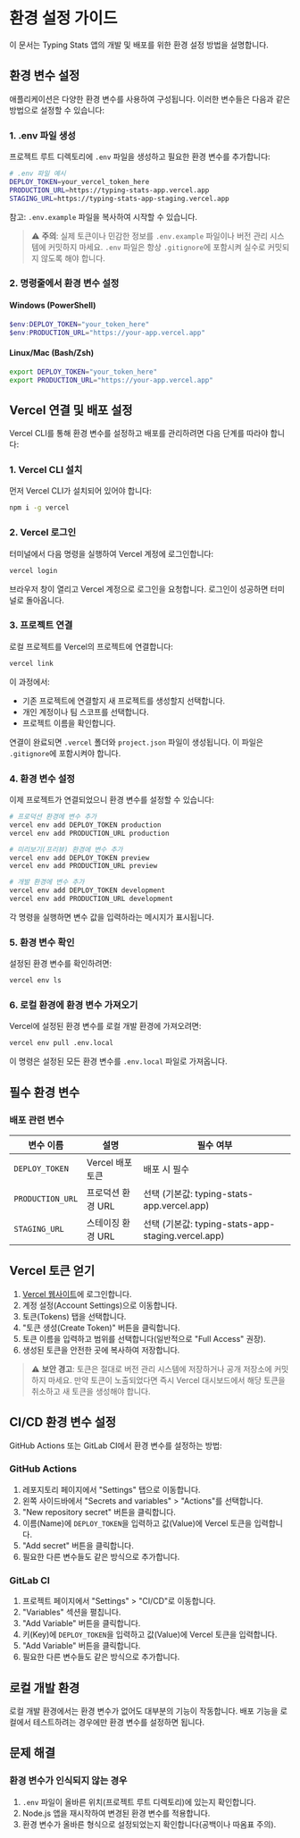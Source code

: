 # 환경 설정 가이드

이 문서는 Typing Stats 앱의 개발 및 배포를 위한 환경 설정 방법을 설명합니다.

## 환경 변수 설정

애플리케이션은 다양한 환경 변수를 사용하여 구성됩니다. 이러한 변수들은 다음과 같은 방법으로 설정할 수 있습니다:

### 1. .env 파일 생성

프로젝트 루트 디렉토리에 `.env` 파일을 생성하고 필요한 환경 변수를 추가합니다:

```bash
# .env 파일 예시
DEPLOY_TOKEN=your_vercel_token_here
PRODUCTION_URL=https://typing-stats-app.vercel.app
STAGING_URL=https://typing-stats-app-staging.vercel.app
```

참고: `.env.example` 파일을 복사하여 시작할 수 있습니다.

> ⚠️ **주의**: 실제 토큰이나 민감한 정보를 `.env.example` 파일이나 버전 관리 시스템에 커밋하지 마세요. `.env` 파일은 항상 `.gitignore`에 포함시켜 실수로 커밋되지 않도록 해야 합니다.

### 2. 명령줄에서 환경 변수 설정

#### Windows (PowerShell)
```powershell
$env:DEPLOY_TOKEN="your_token_here"
$env:PRODUCTION_URL="https://your-app.vercel.app"
```

#### Linux/Mac (Bash/Zsh)
```bash
export DEPLOY_TOKEN="your_token_here"
export PRODUCTION_URL="https://your-app.vercel.app"
```

## Vercel 연결 및 배포 설정

Vercel CLI를 통해 환경 변수를 설정하고 배포를 관리하려면 다음 단계를 따라야 합니다:

### 1. Vercel CLI 설치

먼저 Vercel CLI가 설치되어 있어야 합니다:

```bash
npm i -g vercel
```

### 2. Vercel 로그인

터미널에서 다음 명령을 실행하여 Vercel 계정에 로그인합니다:

```bash
vercel login
```

브라우저 창이 열리고 Vercel 계정으로 로그인을 요청합니다. 로그인이 성공하면 터미널로 돌아옵니다.

### 3. 프로젝트 연결

로컬 프로젝트를 Vercel의 프로젝트에 연결합니다:

```bash
vercel link
```

이 과정에서:
- 기존 프로젝트에 연결할지 새 프로젝트를 생성할지 선택합니다.
- 개인 계정이나 팀 스코프를 선택합니다.
- 프로젝트 이름을 확인합니다.

연결이 완료되면 `.vercel` 폴더와 `project.json` 파일이 생성됩니다. 이 파일은 `.gitignore`에 포함시켜야 합니다.

### 4. 환경 변수 설정

이제 프로젝트가 연결되었으니 환경 변수를 설정할 수 있습니다:

```bash
# 프로덕션 환경에 변수 추가
vercel env add DEPLOY_TOKEN production
vercel env add PRODUCTION_URL production

# 미리보기(프리뷰) 환경에 변수 추가
vercel env add DEPLOY_TOKEN preview
vercel env add PRODUCTION_URL preview

# 개발 환경에 변수 추가
vercel env add DEPLOY_TOKEN development
vercel env add PRODUCTION_URL development
```

각 명령을 실행하면 변수 값을 입력하라는 메시지가 표시됩니다.

### 5. 환경 변수 확인

설정된 환경 변수를 확인하려면:

```bash
vercel env ls
```

### 6. 로컬 환경에 환경 변수 가져오기

Vercel에 설정된 환경 변수를 로컬 개발 환경에 가져오려면:

```bash
vercel env pull .env.local
```

이 명령은 설정된 모든 환경 변수를 `.env.local` 파일로 가져옵니다.

## 필수 환경 변수

### 배포 관련 변수

| 변수 이름 | 설명 | 필수 여부 |
|----------|------|----------|
| `DEPLOY_TOKEN` | Vercel 배포 토큰 | 배포 시 필수 |
| `PRODUCTION_URL` | 프로덕션 환경 URL | 선택 (기본값: typing-stats-app.vercel.app) |
| `STAGING_URL` | 스테이징 환경 URL | 선택 (기본값: typing-stats-app-staging.vercel.app) |

## Vercel 토큰 얻기

1. [Vercel 웹사이트](https://vercel.com)에 로그인합니다.
2. 계정 설정(Account Settings)으로 이동합니다.
3. 토큰(Tokens) 탭을 선택합니다.
4. "토큰 생성(Create Token)" 버튼을 클릭합니다.
5. 토큰 이름을 입력하고 범위를 선택합니다(일반적으로 "Full Access" 권장).
6. 생성된 토큰을 안전한 곳에 복사하여 저장합니다.

> ⚠️ **보안 경고**: 토큰은 절대로 버전 관리 시스템에 저장하거나 공개 저장소에 커밋하지 마세요. 만약 토큰이 노출되었다면 즉시 Vercel 대시보드에서 해당 토큰을 취소하고 새 토큰을 생성해야 합니다.

## CI/CD 환경 변수 설정

GitHub Actions 또는 GitLab CI에서 환경 변수를 설정하는 방법:

### GitHub Actions

1. 레포지토리 페이지에서 "Settings" 탭으로 이동합니다.
2. 왼쪽 사이드바에서 "Secrets and variables" > "Actions"를 선택합니다.
3. "New repository secret" 버튼을 클릭합니다.
4. 이름(Name)에 `DEPLOY_TOKEN`을 입력하고 값(Value)에 Vercel 토큰을 입력합니다.
5. "Add secret" 버튼을 클릭합니다.
6. 필요한 다른 변수들도 같은 방식으로 추가합니다.

### GitLab CI

1. 프로젝트 페이지에서 "Settings" > "CI/CD"로 이동합니다.
2. "Variables" 섹션을 펼칩니다.
3. "Add Variable" 버튼을 클릭합니다.
4. 키(Key)에 `DEPLOY_TOKEN`을 입력하고 값(Value)에 Vercel 토큰을 입력합니다.
5. "Add Variable" 버튼을 클릭합니다.
6. 필요한 다른 변수들도 같은 방식으로 추가합니다.

## 로컬 개발 환경

로컬 개발 환경에서는 환경 변수가 없어도 대부분의 기능이 작동합니다. 배포 기능을 로컬에서 테스트하려는 경우에만 환경 변수를 설정하면 됩니다.

## 문제 해결

### 환경 변수가 인식되지 않는 경우

1. `.env` 파일이 올바른 위치(프로젝트 루트 디렉토리)에 있는지 확인합니다.
2. Node.js 앱을 재시작하여 변경된 환경 변수를 적용합니다.
3. 환경 변수가 올바른 형식으로 설정되었는지 확인합니다(공백이나 따옴표 주의).
